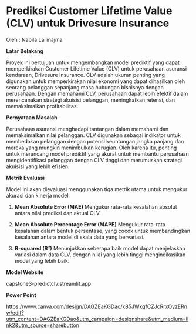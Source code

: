 # Prediksi Customer Lifetime Value (CLV) untuk Drivesure Insurance

Oleh : Nabila Lailinajma


**Latar Belakang**

Proyek ini bertujuan untuk mengembangkan model prediktif yang dapat memperkirakan Customer Lifetime Value (CLV) untuk perusahaan asuransi kendaraan, Drivesure Insurance. CLV adalah ukuran penting yang digunakan untuk memperkirakan nilai ekonomi yang dapat dihasilkan oleh seorang pelanggan sepanjang masa hubungan bisnisnya dengan perusahaan. Dengan memahami CLV, perusahaan dapat lebih efektif dalam merencanakan strategi akuisisi pelanggan, meningkatkan retensi, dan memaksimalkan profitabilitas.

**Pernyataan Masalah**

Perusahaan asuransi menghadapi tantangan dalam memahami dan memaksimalkan nilai pelanggan. CLV digunakan sebagai indikator untuk membedakan pelanggan dengan potensi keuntungan jangka panjang dan mereka yang mungkin menimbulkan kerugian. Oleh karena itu, penting untuk merancang model prediktif yang akurat untuk membantu perusahaan mengidentifikasi pelanggan dengan CLV tinggi dan merumuskan strategi akuisisi yang lebih efisien.

**Metrik Evaluasi**

Model ini akan dievaluasi menggunakan tiga metrik utama untuk mengukur akurasi dan kinerja model:

1. **Mean Absolute Error (MAE)**
Mengukur rata-rata kesalahan absolut antara nilai prediksi dan aktual CLV.

2. **Mean Absolute Percentage Error (MAPE)**
Mengukur rata-rata kesalahan dalam bentuk persentase, yang cocok untuk membandingkan kesalahan antara model di skala data yang bervariasi.

3. **R-squared (R²)**
Menunjukkan seberapa baik model dapat menjelaskan variasi dalam data CLV, dengan nilai yang lebih tinggi mengindikasikan model yang lebih baik.

**Model Website**

capstone3-predictclv.streamlit.app

**Power Point**

https://www.canva.com/design/DAGZEaKGDao/x85JWkqfCZJcRrxOyzERnw/edit?utm_content=DAGZEaKGDao&utm_campaign=designshare&utm_medium=link2&utm_source=sharebutton
